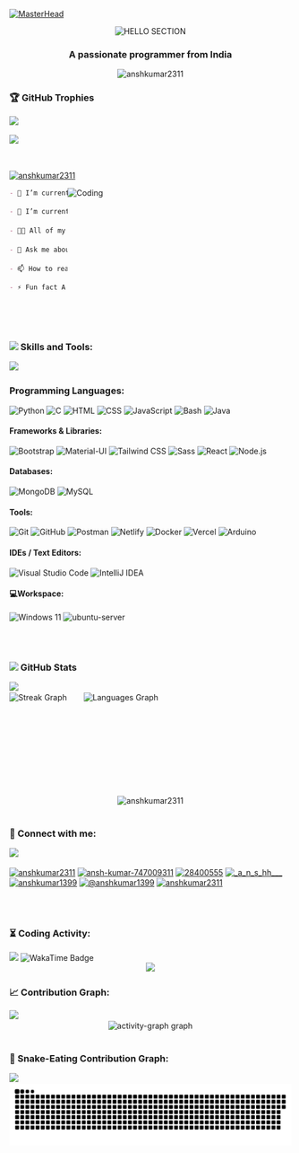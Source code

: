 [![MasterHead](https://firebasestorage.googleapis.com/v0/b/flexi-coding.appspot.com/o/dempgi7-520f8d5f-63d4-4453-8822-dbc149ae27f8.gif?alt=media&token=91c0c7b2-93c3-4029-b011-1a8703c5730d)](https://rishavchanda.io)
<p align="center">
  <img src="https://readme-typing-svg.herokuapp.com/?font=Righteous&size=35&center=true&vCenter=true&width=500&height=70&duration=4000&lines=Hi+👋+I'm+Ansh+Kumar!" alt="HELLO SECTION">
</p>
<h3 align="center">A passionate programmer from India</h3>

<p align="center"> <img src="https://komarev.com/ghpvc/?username=anshkumar2311&label=Profile%20views&color=0e75b6&style=flat" alt="anshkumar2311" /> </p>

### 🏆 GitHub Trophies
<img src="https://user-images.githubusercontent.com/74038190/212284100-561aa473-3905-4a80-b561-0d28506553ee.gif" width="100vw">


![](https://github-profile-trophy.vercel.app/?username=anshkumar2311&theme=radical&no-frame=false&no-bg=true&margin-w=4)

<br>

<p align="left"> <a href="https://twitter.com/anshkumar2311" target="blank"><img src="https://img.shields.io/twitter/follow/anshkumar2311?logo=twitter&style=for-the-badge" alt="anshkumar2311" /></a> </p>
<img align="right" alt="Coding" width="400" src="https://cdn.dribbble.com/users/1162077/screenshots/3848914/programmer.gif">

```markdown
- 🔭 I’m currently working on Linux Package Manager

- 🌱 I’m currently learning React, Nextjs, Typescript

- 👨‍💻 All of my projects are available at https://portfolio-anshkumar2311s-projects.vercel.app

- 💬 Ask me about Python, HTML, CSS, MySQL

- 📫 How to reach me anshkumar1399@gmail.com

- ⚡ Fun fact A coding ninja with a knack for techy magic!
​​‎ ‎ ‎ ‎ ‎ ‎ ‎ ‎ ‎ 
```
<br><br>
### <img src="https://user-images.githubusercontent.com/74038190/212284087-bbe7e430-757e-4901-90bf-4cd2ce3e1852.gif" width="20"> Skills and Tools:
<img src="https://user-images.githubusercontent.com/74038190/212284100-561aa473-3905-4a80-b561-0d28506553ee.gif" width="100vw">

### Programming Languages:

<div align="left"> 
  <img src="https://upload.wikimedia.org/wikipedia/commons/c/c3/Python-logo-notext.svg" alt="Python" height="40">
 <img src="https://upload.wikimedia.org/wikipedia/commons/1/19/C_Logo.png" alt="C" height="40">
<img src="https://upload.wikimedia.org/wikipedia/commons/6/61/HTML5_logo_and_wordmark.svg" alt="HTML" height="40">
<img src="https://upload.wikimedia.org/wikipedia/commons/d/d5/CSS3_logo_and_wordmark.svg" alt="CSS" height="40">
<img src="https://upload.wikimedia.org/wikipedia/commons/9/99/Unofficial_JavaScript_logo_2.svg" alt="JavaScript" height="40">
<img src="https://upload.wikimedia.org/wikipedia/commons/8/82/Gnu-bash-logo.svg" alt="Bash" height="40">
<img src="https://cdn.worldvectorlogo.com/logos/java-4.svg" alt="Java" height="40">
</div>  
  
#### Frameworks & Libraries:

<div align="left">
<img src="https://profilinator.rishav.dev/skills-assets/bootstrap-plain.svg" alt="Bootstrap" height="40">
<img src="https://v4.mui.com/static/logo.png" alt="Material-UI" height="40">
<img src="https://upload.wikimedia.org/wikipedia/commons/d/d5/Tailwind_CSS_Logo.svg" alt="Tailwind CSS" height="40">
<img src="https://profilinator.rishav.dev/skills-assets/sass-original.svg" alt="Sass" height="40">
<img src="https://profilinator.rishav.dev/skills-assets/react-original-wordmark.svg" alt="React" height="40">
<img src="https://upload.wikimedia.org/wikipedia/commons/thumb/7/7e/Node.js_logo_2015.svg/2560px-Node.js_logo_2015.svg.png" alt="Node.js" height="40">
</div>  


#### Databases:

<div align="left">
<img src="https://profilinator.rishav.dev/skills-assets/mongodb-original-wordmark.svg" alt="MongoDB" height="40">
<img src="https://profilinator.rishav.dev/skills-assets/mysql-original-wordmark.svg" alt="MySQL" height="40">
</div>  


 #### Tools:

<div align="left">
<img src="https://git-scm.com/images/logos/downloads/Git-Icon-1788C.png" alt="Git" height="40">
<img src="https://cdn.pixabay.com/photo/2022/01/30/13/33/github-6980894_1280.png" alt="GitHub" height="40">
<img src="https://yt3.googleusercontent.com/X-rhKMndFm9hT9wIaJns1StBfGbFdLTkAROwm4UZ3n9ucrBky5CFIeeZhSszFXBgQjItzCD0SA=s900-c-k-c0x00ffffff-no-rj" alt="Postman" height="40">
<img src="https://jeancochrane.com/static/images/blog/netlify-identity-dealbreakers/netlify-logo.png" alt="Netlify" height="40">
<img src="https://www.docker.com/wp-content/uploads/2022/03/vertical-logo-monochromatic.png" alt="Docker" height="40">
<img src="https://mms.businesswire.com/media/20211123005573/en/929867/23/vercel-logo-freelogovectors.net.jpg" alt="Vercel" height="40"> 
<img src="https://upload.wikimedia.org/wikipedia/commons/thumb/8/87/Arduino_Logo.svg/720px-Arduino_Logo.svg.png" alt="Arduino" height="40">
</div>

#### IDEs / Text Editors:

<div align="left">
<img src="https://upload.wikimedia.org/wikipedia/commons/thumb/9/9a/Visual_Studio_Code_1.35_icon.svg/2048px-Visual_Studio_Code_1.35_icon.svg.png" alt="Visual Studio Code" height="40">
<img src="https://upload.wikimedia.org/wikipedia/commons/thumb/9/9c/IntelliJ_IDEA_Icon.svg/1200px-IntelliJ_IDEA_Icon.svg.png" alt="IntelliJ IDEA" height="40">
</div>
  
#### 💻Workspace:

<div align="left">
<img src="https://i.ibb.co/QMh6KpS/win11.png" alt="Windows 11" height="50">
<img src="https://freepngimg.com/save/76037-installation-ubuntu-server-edition-linux-canonical/800x801" alt="ubuntu-server" height="50">
</div>


<br><br>


### <img src="https://user-images.githubusercontent.com/74038190/212257468-1e9a91f1-b626-4baa-b15d-5c385dfa7ed2.gif" width="20"> GitHub Stats
  <img src="https://user-images.githubusercontent.com/74038190/212284100-561aa473-3905-4a80-b561-0d28506553ee.gif">

<div align="center" style="display: flex; gap: 30px; align-items: center">
 <img src="https://streak-stats.demolab.com?user=anshkumar2311&locale=en&mode=daily&theme=tokyonight&hide_border=false&border_radius=5&order=3" height="165" alt="Streak Graph"  />
  <img src="https://github-readme-stats.vercel.app/api/top-langs?username=anshkumar2311&locale=en&hide_title=true&layout=compact&card_width=320&langs_count=6&theme=tokyonight&hide_border=false&order=2&custom_title=Languages" height="165" alt="Languages Graph"  />
</div>
<br>
<div align="center">
<img align="center" src="https://github-readme-stats.vercel.app/api?username=anshkumar2311&show_icons=true&locale=en&theme=tokyonight" alt="anshkumar2311" />
</div>
<br>

### 🤝 Connect with me:
  <img src="https://user-images.githubusercontent.com/74038190/212284100-561aa473-3905-4a80-b561-0d28506553ee.gif">

<p align="left">
<a href="https://twitter.com/anshkumar2311" target="blank"><img align="center" src="https://raw.githubusercontent.com/rahuldkjain/github-profile-readme-generator/master/src/images/icons/Social/twitter.svg" alt="anshkumar2311" height="30" width="40" /></a>
<a href="https://linkedin.com/in/ansh-kumar-747009311" target="blank"><img align="center" src="https://raw.githubusercontent.com/rahuldkjain/github-profile-readme-generator/master/src/images/icons/Social/linked-in-alt.svg" alt="ansh-kumar-747009311" height="30" width="40" /></a>
<a href="https://stackoverflow.com/users/28400555" target="blank"><img align="center" src="https://raw.githubusercontent.com/rahuldkjain/github-profile-readme-generator/master/src/images/icons/Social/stack-overflow.svg" alt="28400555" height="30" width="40" /></a>
<a href="https://instagram.com/_a_n_s_hh___" target="blank"><img align="center" src="https://raw.githubusercontent.com/rahuldkjain/github-profile-readme-generator/master/src/images/icons/Social/instagram.svg" alt="_a_n_s_hh___" height="30" width="40" /></a>
<a href="https://www.hackerrank.com/anshkumar1399" target="blank"><img align="center" src="https://raw.githubusercontent.com/rahuldkjain/github-profile-readme-generator/master/src/images/icons/Social/hackerrank.svg" alt="anshkumar1399" height="30" width="40" /></a>
<a href="https://www.hackerearth.com/@anshkumar1399" target="blank"><img align="center" src="https://raw.githubusercontent.com/rahuldkjain/github-profile-readme-generator/master/src/images/icons/Social/hackerearth.svg" alt="@anshkumar1399" height="30" width="40" /></a>
<a href="https://auth.geeksforgeeks.org/user/anshkumar2311" target="blank"><img align="center" src="https://raw.githubusercontent.com/rahuldkjain/github-profile-readme-generator/master/src/images/icons/Social/geeks-for-geeks.svg" alt="anshkumar2311" height="30" width="40" /></a>
</p>
<br><br>

### ⏳ Coding Activity:
<img src="https://user-images.githubusercontent.com/74038190/212284100-561aa473-3905-4a80-b561-0d28506553ee.gif" width="100vw">
<img src="https://wakatime.com/badge/user/9506c64b-0ba9-414f-a1af-809e23aeb4c4.svg" alt="WakaTime Badge" />
<div align="center">
<img src="https://github-readme-stats.vercel.app/api/wakatime?username=anshkumar2311&layout=compact&theme=tokyonight&langs_count=6" height="235" />
</div>



### 📈 Contribution Graph:
<img src="https://user-images.githubusercontent.com/74038190/212284100-561aa473-3905-4a80-b561-0d28506553ee.gif" width="100vw">
<div align="center">
  <img src="https://github-readme-activity-graph.vercel.app/graph?username=anshkumar2311&radius=16&theme=redical&area=true&order=5" height="300" alt="activity-graph graph"  />
</div>
<br>

### 🐍 Snake-Eating Contribution Graph:
<img src="https://user-images.githubusercontent.com/74038190/212284100-561aa473-3905-4a80-b561-0d28506553ee.gif">
<img src="https://raw.githubusercontent.com/ANSH127/ANSH127/output/github-contribution-grid-snake-dark.svg" alt="Snake animation" />
